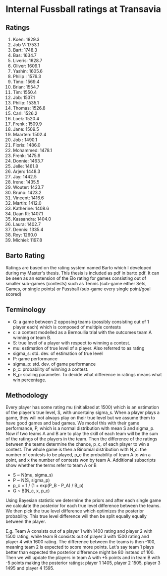 # Internal Fussball ratings at Transavia
## Ratings
1. Koen: 1829.3 
2. Job V: 1753.1 
3. Bart: 1748.3 
4. Bas: 1634.7 
5. Liveris: 1628.7 
6. Oliver: 1609.1 
7. Yashin: 1605.6 
8. Philip : 1576.3 
9. Timo: 1569.4 
10. Brian: 1554.7 
11. Tim: 1550.4 
12. Job: 1537.1 
13. Philip: 1535.1 
14. Thomas: 1526.8 
15. Carl: 1526.2 
16. Loek: 1520.4 
17. Frenk : 1509.9 
18. Jane: 1509.5 
19. Maarten: 1502.4 
20. Job : 1490.1 
21. Floris: 1486.0 
22. Mohammed: 1478.1 
23. Frenk: 1475.9 
24. Donnie: 1463.7 
25. Jelle: 1461.8 
26. Arjen: 1448.3 
27. Jay: 1442.5 
28. Irene: 1435.5 
29. Wouter: 1423.7 
30. Bruno: 1423.2 
31. Vincent: 1416.6 
32. Martin: 1412.0 
33. Katherine: 1408.6 
34. Daan Ri: 1407.1 
35. Kassandra: 1404.0 
36. Laura: 1402.7 
37. Dennis: 1335.4 
38. Roy: 1260.0 
39. Michiel: 1197.8 

## Barto Rating
Ratings are based on the rating system named Barto which I developed during my Master's thesis. This thesis is included as pdf in barto.pdf. It can be seen as an extension of the Elo rating for games consisting out of smaller sub-games (contests) such as Tennis (sub-game either Sets, Games, or single points) or Fussball (sub-game every single point/goal scored)
## Terminology
- G: a game between 2 opposing teams (possibly consisting out of 1 player each) which is composed of multiple contests
- c: a contest modelled as a Bernoullia trial with the outcomes team A winning or team B.
- S: true level of a player with respect to winning a contest.
- mu: estimation of true level of a player. Also referred to as rating
- sigma_s: std. dev. of estimation of true level
- P: game performance
- sigma_p: std. dev. of game performance
- p_c: probability of winning a contest.
- B_p: scaling parameter. To decide what difference in ratings means what win percentage.
## Methodology
Every player has some rating mu (initialized at 1500) which is an estimation of the player's true level, S, with uncertainy sigma_s. When a player plays a game, they will not always play on their true level but we assume them to have good games and bad games. We model this with their game performance, P, which is a normal distribution with mean S and sigma_p. Now if two teams A and B are to play the skill of each team will be the sum of the ratings of the players in the team. Then the difference of the ratings between the teams determine the chance, p_c, of each player to win a contest. The whole game is then a Binomial distribution with N_c: the number of contests to be played, p_c the probability of team A to win a point, and x the number of contests won by team A. Additional subscripts show whether the terms refer to team A or B
- S ~ N(mu, sigma_s)
- P ~ N(S, sigma_p)
- p_c = 1 / (1 + exp(P_B - P_A) / B_p)
- G ~ B(N_c, x, p_c)

Using Bayesian statistic we determine the priors and after each single game we calculate the posterior for each true level difference between the teams. We then pick the true level difference which optimizes the posterior probability. This true level difference will then be split equally equally between the player. 

E.g. Team A consists out of a player 1 with 1400 rating and player 2 with 1500 rating, while team B consists out of player 3 with 1500 rating and player 4 with 1600 rating. The difference between the teams is then -100, meaning team 2 is expected to score more points. Let's say team 1 plays better than expected the posterior difference might be 80 instead of 100. Then we will update the players in team A with +5 points and in team B with -5 points making the posterior ratings: player 1 1405, player 2 1505, player 3 1495 and player 4 1595.